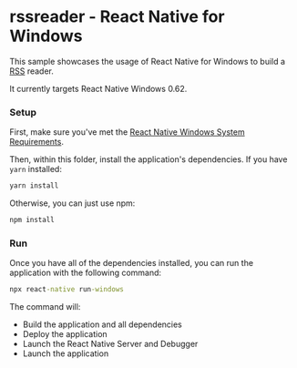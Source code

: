 # rssreader - React Native for Windows

This sample showcases the usage of React Native for Windows to build a [RSS](https://en.wikipedia.org/wiki/RSS) reader.	

It currently targets React Native Windows 0.62.

### Setup	
First, make sure you've met the [React Native Windows System Requirements](https://microsoft.github.io/react-native-windows/docs/rnw-dependencies).	

Then, within this folder, install the application's dependencies. If you have `yarn` installed:	

```cmd	
yarn install	
```	

Otherwise, you can just use npm:	

```cmd	
npm install	
```	

### Run	
Once you have all of the dependencies installed, you can run the application with the following command:	

```cmd	
npx react-native run-windows	
```	

The command will:	
* Build the application and all dependencies	
* Deploy the application	
* Launch the React Native Server and Debugger	
* Launch the application
